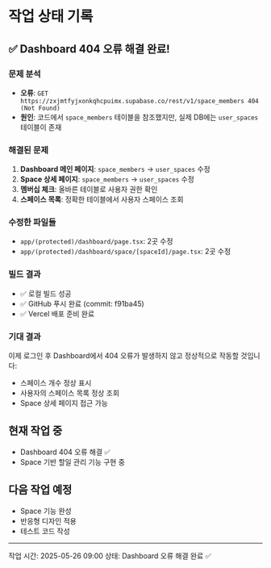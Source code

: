 # 작업 상태 기록

## ✅ Dashboard 404 오류 해결 완료!

### 문제 분석
- **오류**: `GET https://zxjmtfyjxonkqhcpuimx.supabase.co/rest/v1/space_members 404 (Not Found)`
- **원인**: 코드에서 `space_members` 테이블을 참조했지만, 실제 DB에는 `user_spaces` 테이블이 존재

### 해결된 문제
1. **Dashboard 메인 페이지**: `space_members` → `user_spaces` 수정
2. **Space 상세 페이지**: `space_members` → `user_spaces` 수정
3. **멤버십 체크**: 올바른 테이블로 사용자 권한 확인
4. **스페이스 목록**: 정확한 테이블에서 사용자 스페이스 조회

### 수정한 파일들
- `app/(protected)/dashboard/page.tsx`: 2곳 수정
- `app/(protected)/dashboard/space/[spaceId]/page.tsx`: 2곳 수정

### 빌드 결과
- ✅ 로컬 빌드 성공
- ✅ GitHub 푸시 완료 (commit: f91ba45)
- ✅ Vercel 배포 준비 완료

### 기대 결과
이제 로그인 후 Dashboard에서 404 오류가 발생하지 않고 정상적으로 작동할 것입니다:
- 스페이스 개수 정상 표시
- 사용자의 스페이스 목록 정상 조회
- Space 상세 페이지 접근 가능

## 현재 작업 중
- Dashboard 404 오류 해결 ✅
- Space 기반 할일 관리 기능 구현 중

## 다음 작업 예정
- Space 기능 완성
- 반응형 디자인 적용  
- 테스트 코드 작성

---
작업 시간: 2025-05-26 09:00
상태: Dashboard 오류 해결 완료 ✅
